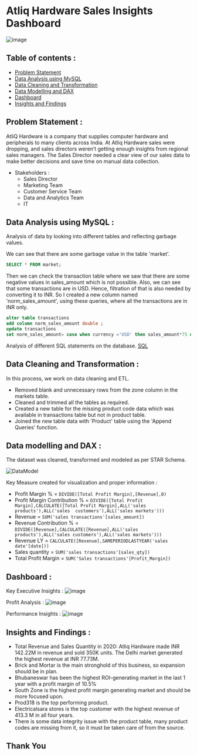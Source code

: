 # Atliq Hardware Sales Insights Dashboard
![image](https://github.com/user-attachments/assets/82248d87-830c-4873-b9fd-dd3533d662c6)
## Table of contents :
- [Problem Statement](#problem-statement-)
- [Data Analysis using MySQL](#data-analysis-using-mysql)
- [Data Cleaning and Transformation](#data-cleaning-and-transformation)
- [Data Modelling and DAX](#data-modelling-and-dax)
- [Dashboard](#dashboard)
- [Insights and Findings](#insights-and-findings)

## Problem Statement :
AtliQ Hardware is a company that supplies computer hardware and peripherals to many clients across India.
At Atliq Hardware sales were dropping, and sales directors weren’t getting enough insights from regional sales managers. 
The Sales Director needed a clear view of our sales data to make better decisions and save time on manual data collection.
- Stakeholders :
  - Sales Director
  - Marketing Team
  - Customer Service Team
  - Data and Analytics Team
  - IT

## Data Analysis using MySQL :
Analysis of data by looking into different tables and reflecting garbage values.
 
We can see that there are some garbage value in the table 'market'.
```SQL
SELECT * FROM market;
```
Then we can check the transaction table where we saw that there are some negative values in sales_amount which is not possible. Also, we can see that some transactions are in USD. Hence, filtration of that is also needed by converting it to INR.
So I created a new column named 'norm_sales_amount', using these queries, where all the transactions are in INR only.
```SQL
alter table transactions
add column norm_sales_amount double ;
update transactions 
set norm_sales_amount= case when currency ='USD' then sales_amount*75 else sales_amount end;
```
Analysis of different SQL statements on the database. [SQL](https://github.com/creator-utkarsh/Atliq-Hrdware-Sales-Insights-Dashboard/blob/main/Sales%20Analysis.sql)


## Data Cleaning and Transformation :

In this process, we work on data cleaning and ETL.
- Removed blank and unnecessary rows from the zone column in the markets table.
- Cleaned and trimmed all the tables as required.
- Created a new table for the missing product code data which was available in transactions table but not in product table.
- Joined the new table data with 'Product' table using the 'Append Queries' function.
## Data modelling and DAX :

The dataset was cleaned, transformed and modeled as per STAR Schema.

![DataModel](https://github.com/user-attachments/assets/7ee657b8-3275-45a7-b9ec-f3d87336c232)

Key Measure created for visualization and proper information :
- Profit Margin % = ``` DIVIDE([Total Profit Margin],[Revenue],0) ```
- Profit Margin Contribution % = ``` DIVIDE([Total Profit Margin],CALCULATE([Total Profit Margin],ALL('sales products'),ALL('sales 
  customers'),ALL('sales markets'))) ```
- Revenue = ``` SUM('sales transactions'[sales_amount]) ```
- Revenue Contribution % = ``` DIVIDE([Revenue],CALCULATE([Revenue],ALL('sales products'),ALL('sales customers'),ALL('sales markets'))) ```
- Revenue LY = ``` CALCULATE([Revenue],SAMEPERIODLASTYEAR('sales date'[date])) ```
- Sales quantity = ``` SUM('sales transactions'[sales_qty]) ```
- Total Profit Margin = ``` SUM('Sales transactions'[Profit_Margin]) ```

## Dashboard :
Key Executive Insights :
![image](https://github.com/user-attachments/assets/bd292530-a4f9-446a-9da1-278585192d50)

Profit Analysis :
![image](https://github.com/user-attachments/assets/e006de45-3e42-44d5-80b9-a9228f0b6d70)

Performance Insights :
![image](https://github.com/user-attachments/assets/6b435046-4200-47f6-9a9b-a7147dc1ba5a)

## Insights and Findings :
- Total Revenue and Sales Quantity in 2020: Atliq Hardware made INR 142.22M in revenue and sold 350K units. The Delhi market generated the highest revenue at INR 77.73M.
- Brick and Mortar is the main stronghold of this business, so expansion should be in plan.
- Bhubaneswar has been the highest ROI-generating market in the last 1 year with a profit margin of 10.5%
- South Zone is the highest profit margin generating market and should be more focused upon.
- Prod318 is the top performing product.
- Electricalsara stores is the top customer with the highest revenue of 413.3 M in all four years.
- There is some data integrity issue with the product table, many product codes are missing from it, so it must be taken care of from the source.

## Thank You
